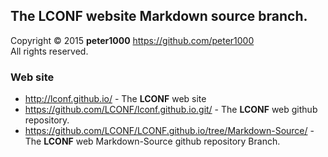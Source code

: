 ## The LCONF website Markdown source branch.

Copyright © 2015 **peter1000** <https://github.com/peter1000> <br />
All rights reserved.


### Web site

*   <http://lconf.github.io/> - The **LCONF** web site
* <https://github.com/LCONF/lconf.github.io.git/> - The **LCONF** web github repository.
* <https://github.com/LCONF/LCONF.github.io/tree/Markdown-Source/> - The **LCONF** web Markdown-Source github
    repository Branch.

